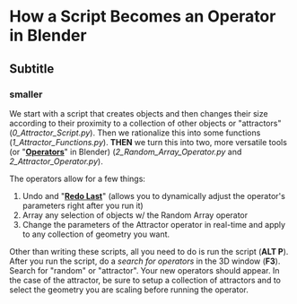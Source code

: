 # How a Script Becomes an Operator in Blender
## Subtitle
### smaller

We start with a script that creates objects and then changes their size according to their proximity to a collection of other objects or "attractors" (_0_Attractor_Script.py_). Then we rationalize this into some functions (_1_Attractor_Functions.py_). __THEN__ we turn this into two, more versatile tools (or "[__Operators__](https://docs.blender.org/manual/en/dev/advanced/scripting/addon_tutorial.html?highlight=operators)" in Blender) (_2_Random_Array_Operator.py_ and _2_Attractor_Operator.py_).

The operators allow for a few things:
1. Undo and "[__Redo Last__](https://docs.blender.org/manual/en/dev/interface/undo_redo.html#redo-last)" (allows you to dynamically adjust the operator's parameters right after you run it)
2. Array any selection of objects w/ the Random Array operator
3. Change the parameters of the Attractor operator in real-time and apply to any collection of geometry you want.

Other than writing these scripts, all you need to do is run the script (__ALT P__). After you run the script, do a _search for operators_ in the 3D window (__F3__). Search for "random" or "attractor". Your new operators should appear. In the case of the attractor, be sure to setup a collection of attractors and to select the geometry you are scaling before running the operator.
